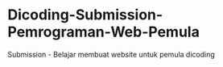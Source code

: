 # Dicoding-Submission-Pemrograman-Web-Pemula
Submission - Belajar membuat website untuk pemula dicoding

